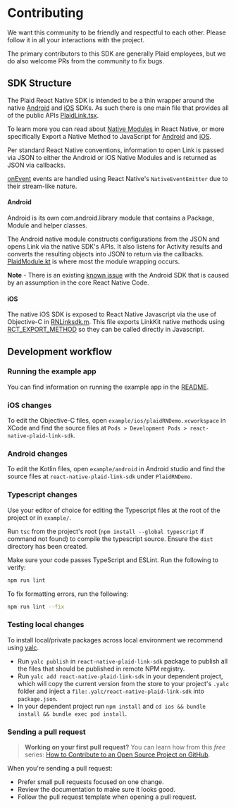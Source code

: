# Contributing

We want this community to be friendly and respectful to each other. Please follow it in all your interactions with the project.

The primary contributors to this SDK are generally Plaid employees, but we do also welcome PRs from the community to fix bugs.

## SDK Structure

The Plaid React Native SDK is intended to be a thin wrapper around the native [Android](https://github.com/plaid/plaid-link-android) and [iOS](https://github.com/plaid/plaid-link-ios) SDKs. As such there is one main file that provides all of the public APIs [PlaidLink.tsx](https://github.com/plaid/react-native-plaid-link-sdk/blob/master/PlaidLink.tsx).

To learn more you can read about [Native Modules](https://reactnative.dev/docs/native-modules-intro) in React Native, or more specifically Export a Native Method to JavaScript for [Android](https://reactnative.dev/docs/native-modules-android#export-a-native-method-to-javascript) and [iOS](https://reactnative.dev/docs/native-modules-ios#export-a-native-method-to-javascript).

Per standard React Native conventions, information to open Link is passed via JSON to either the Android or iOS Native Modules and is returned as JSON via callbacks.

[onEvent](https://plaid.com/docs/link/react-native/#onevent) events are handled using React Native's `NativeEventEmitter` due to their stream-like nature.

#### Android

Android is its own com.android.library module that contains a Package, Module and helper classes.

The Android native module constructs configurations from the JSON and opens Link via the native SDK's APIs. It also listens for Activity results and converts the resulting objects into JSON to return via the callbacks. [PlaidModule.kt](https://github.com/plaid/react-native-plaid-link-sdk/blob/master/android/src/main/java/com/plaid/PlaidModule.kt) is where most the module wrapping occurs.

**Note** - There is an existing [known issue](https://github.com/facebook/react-native/issues/30277) with the Android SDK that is caused by an assumption in the core React Native Code.

#### iOS 

The native iOS SDK is exposed to React Native Javascript via the use of Objective-C in [RNLinksdk.m](https://github.com/plaid/react-native-plaid-link-sdk/blob/master/ios/RNLinksdk.m). This file exports LinkKit native methods using [RCT_EXPORT_METHOD](https://reactnative.dev/docs/native-modules-ios#export-a-native-method-to-javascript) so they can be called directly in Javascript.

## Development workflow

### Running the example app

You can find information on running the example app in the [README](https://github.com/plaid/react-native-plaid-link-sdk/blob/master/example/README.md).

### iOS changes

To edit the Objective-C files, open `example/ios/plaidRNDemo.xcworkspace` in XCode and find the source files at `Pods > Development Pods > react-native-plaid-link-sdk`.

### Android changes

To edit the Kotlin files, open `example/android` in Android studio and find the source files at `react-native-plaid-link-sdk` under `PlaidRNDemo`.


### Typescript changes

Use your editor of choice for editing the Typescript files at the root of the project or in `example/`.

Run `tsc` from the project's root (`npm install --global typescript` if command not found) to compile the typescript source. Ensure the `dist` directory has been created.

Make sure your code passes TypeScript and ESLint. Run the following to verify:

```sh
npm run lint
```

To fix formatting errors, run the following:

```sh
npm run lint --fix
```

### Testing local changes


To install local/private packages across local environment we recommend using [yalc](https://github.com/wclr/yalc).

- Run `yalc publish` in `react-native-plaid-link-sdk` package to publish all the files that should be published in remote NPM registry.
- Run `yalc add react-native-plaid-link-sdk` in your dependent project, which will copy the current version from the store to your project's `.yalc` folder and inject a `file:.yalc/react-native-plaid-link-sdk` into `package.json`.
- In your dependent project run `npm install` and `cd ios && bundle install && bundle exec pod install`.


### Sending a pull request

> **Working on your first pull request?** You can learn how from this _free_ series: [How to Contribute to an Open Source Project on GitHub](https://egghead.io/series/how-to-contribute-to-an-open-source-project-on-github).

When you're sending a pull request:

- Prefer small pull requests focused on one change.
- Review the documentation to make sure it looks good.
- Follow the pull request template when opening a pull request.
